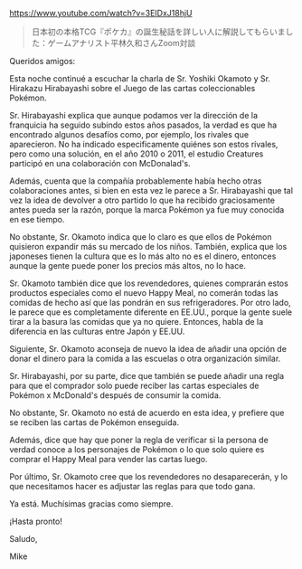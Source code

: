 https://www.youtube.com/watch?v=3EIDxJ18hjU

> 日本初の本格TCG『ポケカ』の誕生秘話を詳しい人に解説してもらいました：ゲームアナリスト平林久和さんZoom対談

Queridos amigos:

Esta noche continué a escuchar la charla de Sr. Yoshiki Okamoto y Sr. Hirakazu Hirabayashi sobre el Juego de las cartas coleccionables Pokémon.

Sr. Hirabayashi explica que aunque podamos ver la dirección de la franquicia ha seguido subindo estos años pasados, la verdad es que ha encontrado algunos desafíos como, por ejemplo, los rivales que aparecieron. No ha indicado especificamente quiénes son estos rívales, pero como una solución, en el año 2010 o 2011, el estudio Creatures participó en una colaboración con McDonalad's. 

Además, cuenta que la compañía probablemente había hecho otras colaboraciones antes, si bien en esta vez le parece a Sr. Hirabayashi que tal vez la idea de devolver a otro partido lo que ha recibido graciosamente antes pueda ser la razón, porque la marca Pokémon ya fue muy conocida en ese tiempo.

No obstante, Sr. Okamoto indica que lo claro es que ellos de Pokémon quisieron expandir más su mercado de los niños. También, explica que los japoneses tienen la cultura que es lo más alto no es el dinero, entonces aunque la gente puede poner los precios más altos, no lo hace.

Sr. Okamoto también dice que los revendedores, quienes comprarán estos productos especiales como el nuevo Happy Meal, no comerán todas las comidas de hecho así que las pondrán en sus refrigeradores. Por otro lado, le parece que es completamente diferente en EE.UU., porque la gente suele tirar a la basura las comidas que ya no quiere. Entonces, habla de la diferencia en las culturas entre Japón y EE.UU.

Siguiente, Sr. Okamoto aconseja de nuevo la idea de añadir una opción de donar el dinero para la comida a las escuelas o otra organización similar. 

Sr. Hirabayashi, por su parte, dice que también se puede añadir una regla para que el comprador solo puede reciber las cartas especiales de Pokémon x McDonald's después de consumir la comida. 

No obstante, Sr. Okamoto no está de acuerdo en esta idea, y prefiere que se reciben las cartas de Pokémon enseguida.

Además, dice que hay que poner la regla de verificar si la persona de verdad conoce a los personajes de Pokémon o lo que solo quiere es comprar el Happy Meal para vender las cartas luego.

Por último, Sr. Okamoto cree que los revendedores no desaparecerán, y lo que necesitamos hacer es adjustar las reglas para que todo gana.

Ya está. Muchísimas gracias como siempre.

¡Hasta pronto!

Saludo,

Mike






